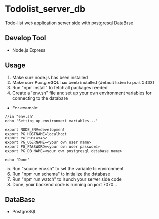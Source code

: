 # Todolist_server_db
Todo-list web application server side with postgresql DataBase

## Develop Tool
* Node.js Express

## Usage
1. Make sure node.js has been installed
2. Make sure PostgreSQL has beeb installed (default listen to port 5432)
3. Run "npm install" to fetch all packages needed
4. Create a "env.sh" file and set up your own environment variables for connecting to the database
* For example:
```
//in "env.sh"
echo 'Setting up environment variables...'

export NODE_ENV=development
export PG_HOSTNAME=localhost
export PG_PORT=5432
export PG_USERNAME=<your own user name>
export PG_PASSWORD=<your own user password>
export PG_DB_NAME=<your own postgresql database name>

echo 'Done'
```
5. Run "source env.sh" to set the variable to environment
6. Run "npm run schema" to initialize the database
7. Run "npm run watch" to launch your server side code
8. Done, your backend code is running on port 7070...

## DataBase
* PostgreSQL
